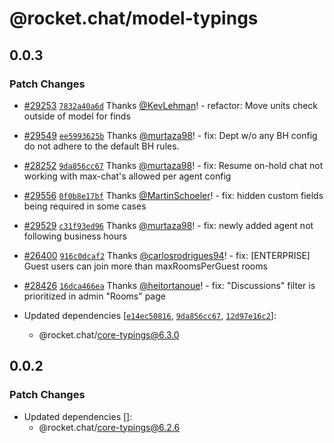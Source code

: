 # @rocket.chat/model-typings

## 0.0.3

### Patch Changes

- [#29253](https://github.com/RocketChat/Rocket.Chat/pull/29253) [`7832a40a6d`](https://github.com/RocketChat/Rocket.Chat/commit/7832a40a6da4b7555aee79261971ccca65da255c) Thanks [@KevLehman](https://github.com/KevLehman)! - refactor: Move units check outside of model for finds

- [#29549](https://github.com/RocketChat/Rocket.Chat/pull/29549) [`ee5993625b`](https://github.com/RocketChat/Rocket.Chat/commit/ee5993625bb1341e758c6f9ea82ca66c2df03f05) Thanks [@murtaza98](https://github.com/murtaza98)! - fix: Dept w/o any BH config do not adhere to the default BH rules.

- [#28252](https://github.com/RocketChat/Rocket.Chat/pull/28252) [`9da856cc67`](https://github.com/RocketChat/Rocket.Chat/commit/9da856cc67e0264db4c39ce5324f961fa0906779) Thanks [@murtaza98](https://github.com/murtaza98)! - fix: Resume on-hold chat not working with max-chat's allowed per agent config

- [#29556](https://github.com/RocketChat/Rocket.Chat/pull/29556) [`0f0b8e17bf`](https://github.com/RocketChat/Rocket.Chat/commit/0f0b8e17bff70942463179b7a57685675b0e5eac) Thanks [@MartinSchoeler](https://github.com/MartinSchoeler)! - fix: hidden custom fields being required in some cases

- [#29529](https://github.com/RocketChat/Rocket.Chat/pull/29529) [`c31f93ed96`](https://github.com/RocketChat/Rocket.Chat/commit/c31f93ed9677e43d947615c5e2ace233c73df7ad) Thanks [@murtaza98](https://github.com/murtaza98)! - fix: newly added agent not following business hours

- [#26400](https://github.com/RocketChat/Rocket.Chat/pull/26400) [`916c0dcaf2`](https://github.com/RocketChat/Rocket.Chat/commit/916c0dcaf22b2d891d2a257c8dc558f7768d6116) Thanks [@carlosrodrigues94](https://github.com/carlosrodrigues94)! - fix: [ENTERPRISE] Guest users can join more than maxRoomsPerGuest rooms

- [#28426](https://github.com/RocketChat/Rocket.Chat/pull/28426) [`16dca466ea`](https://github.com/RocketChat/Rocket.Chat/commit/16dca466ea5d79b5f9a5feb68bcb155767bff132) Thanks [@heitortanoue](https://github.com/heitortanoue)! - fix: "Discussions" filter is prioritized in admin "Rooms" page

- Updated dependencies [[`e14ec50816`](https://github.com/RocketChat/Rocket.Chat/commit/e14ec50816ef34ee1df61cb8e824cb2a55ff6db9), [`9da856cc67`](https://github.com/RocketChat/Rocket.Chat/commit/9da856cc67e0264db4c39ce5324f961fa0906779), [`12d97e16c2`](https://github.com/RocketChat/Rocket.Chat/commit/12d97e16c2e12639944d35a4c59c0edba1fb5d2f)]:
  - @rocket.chat/core-typings@6.3.0

## 0.0.2

### Patch Changes

- Updated dependencies []:
  - @rocket.chat/core-typings@6.2.6
